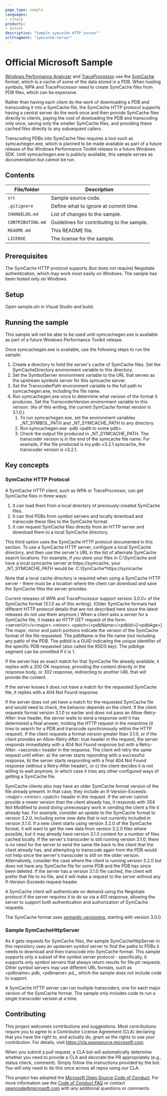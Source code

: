 ```yaml
---
page_type: sample
languages:
- csharp
products:
- dotnet
description: "Sample symcache HTTP server"
urlFragment: "symcache-server"
---
```


# Official Microsoft Sample

[Windows Performance Analyzer](https://docs.microsoft.com/en-us/windows-hardware/test/wpt/windows-performance-analyzer)
and [TraceProcessor](https://aka.ms/traceprocessing) use the
[SymCache](https://docs.microsoft.com/en-us/windows-hardware/test/wpt/loading-symbols#symcache-path) format, which is a
cache of some of the data stored in a PDB. When loading symbols, WPA and TraceProcessor need to create SymCache files
from PDB files, which can be expensive.

Rather than having each client do the work of downloading a PDB and transcoding it into a SymCache file, the SymCache
HTTP protocol supports having a central server do the work once and then provide SymCache files directly to clients,
paying the cost of dowloading the PDB and transcoding only once, saving only the smaller SymCache files, and providing
these cached files directly to any subsequent callers.

Transcoding PDBs into SymCache files requires a tool such as symcachegen.exe, which is planned to be made available as
part of a future release of the Windows Performance Toolkit release in a future Windows SDK. Until symcachegen.exe is
publicly available, this sample serves as documentation but cannot be run.

## Contents

| File/folder       | Description                                |
|-------------------|--------------------------------------------|
| `src`             | Sample source code.                        |
| `.gitignore`      | Define what to ignore at commit time.      |
| `CHANGELOG.md`    | List of changes to the sample.             |
| `CONTRIBUTING.md` | Guidelines for contributing to the sample. |
| `README.md`       | This README file.                          |
| `LICENSE`         | The license for the sample.                |

## Prerequisites

The SymCache HTTP protocol supports (but does not require) Negotiate authentication, which may work most easily on
Windows. The sample has been tested only on Windows.

## Setup

Open sample.sln in Visual Studio and build.

## Running the sample

This sample will not be able to be used until symcachegen.exe is available as part of a future Windows Performance
Toolkit release.

Once symcachegen.exe is available, use the following steps to run the sample:

1. Create a directory to hold the server's cache of SymCache files. Set the SymCacheDirectory environment variable to
   this directory.
2. Set the SymbolServer environment variable to the URL that serves as the upstream symbols server for this symcache
   server.
3. Set the TranscoderPath environment variable to the full path to symcachegen.exe, including the file name.
4. Run symcachegen.exe once to determine what version of the format it produces. Set the TranscoderVersion environment
   variable to this verison. (As of this writing, the current SymCache format version is 3.1.0.)
    1. To run symcachegen.exe, set the environment variables _NT_SYMBOL_PATH and _NT_SYMCACHE_PATH to any directory.
    2. Run symcachegen.exe -pdb \<path to some pdb\>.
    3. Check the output file produced in _NT_SYMCACHE_PATH. The transcoder version is in the end of the symcache file
       name. For example, if the file produced is my.pdb-v3.2.1.symcache, the transcoder version is v3.2.1.

## Key concepts

### SymCache HTTP Protocol

A SymCache HTTP client, such as WPA or TraceProcessor, can get SymCache files in three ways:
1. It can load them from a local directory of previously-created SymCache files.
2. It can find PDBs from symbol servers and locally download and transcode these files to the SymCache format.
3. It can request SymCache files directly from an HTTP server and download them to a local SymCache directory.

This third option uses the SymCache HTTP protocol documented in this section. To use a SymCache HTTP server, configure a
local SymCache directory, and then use the server's URL in the list of alternate SymCache search locations. For example,
if you store your files in C:\SymCache and have a local symcache server at https[]()://symcache, your _NT_SYMCACHE_PATH
would be:
C:\SymCache*https[]()://symcache

Note that a local cache directory is required when using a SymCache HTTP server - there must be a location where the
client can download and save the SymCache files the server provides.

Current releases of WPA and TraceProcessor support version 3.0.0+ of the SymCache format (3.1.0 as of this writing).
(Older SymCache formats had different HTTP protocol details that are not described here since the latest releases do not
use them anymore.) When a client asks a server for a SymCache file, it makes an HTTP GET request of the form:
\<serverUri\>/v\<major\>.\<minor\>.\<patch\>/\<pdbName\>/\<pdbId\>[/\<pdbAge\>]
The major, minor and patch portions indicate the version of the SymCache format of the file requested.
The pdbName is the file name (not including any path) of the PDB.
The pdbId is a GUID indicating the unique identifier of the specific PDB requested (also called the RSDS key).
The pdbAge segment can be ommitted if it is 1.

If the server has an exact match for that SymCache file already available, it replies with a 200 OK response, providing
the content directly in the response body, or 302 response, redirecting to another URL that will provide the content.

If the server knows it does not have a match for the requested SymCache file, it replies with a 404 Not Found response.

If the server does not yet have a match for the requested SymCache file and would need to check, the behavior depends on
the client. If the client requests format version 3.1.0 or earlier and does not pass an Allow-Retry-After: true header,
the server waits to send a response until it has determined a final answer, holding the HTTP request in the meantime (it
tries to search for a PDB and transcode synchronously within the HTTP request). If the client requests a format version
greater than 3.1.0, or if the client provides an Allow-Retry-After: true header in the request, the server responds
immediately with a 404 Not Found response but with a Retry-After: \<seconds\> header in the response. The client will
retry the same request until either: a) the server starts reponding with a successful response, b) the server starts
responding with a final 404 Not Found response (without a Retry-After header), or c) the client decides it is not
willing to wait anymore, in which case it tries any other configured ways of getting a SymCache file.

SymCache clients also may have an older SymCache format version of the file already present. In that case, they include
an If-Version-Exceeds: \<major\>.\<minor\>.\<patch\> header in the request. If the server cannot provide a newer version
than the client already has, it responds with 304 Not Modified to avoid doing unnecessary work in sending the client a
file it already has. For example, consider an update to the SymCache format to version 3.2.0, including some new data
that is not currently included in version 3.1.0. If a new client starts using version 3.2.0 of the SymCache format, it
will want to get the new data from version 3.2.0 files where possible, but it may already have version 3.1.0 content for
a number of files cached locally. If the server's transcoder is still running version 3.1.0, there is no need for the
server to send the same file back to the client that the client already has, and attempting to transcode again from the
PDB would not help since the server's transcoder is still on the older verison. Alternatively, consider the case where
the client is running version 3.2.0 but does not have any SymCache file for some PDB and the PDB has since been deleted.
If the server has a version 3.1.0 file cached, the client will prefer that file to no file, and it will make a request
to the server without any If-Version-Exceeds request header.

A SymCache client will authenticate on demand using the Negotiate protocol if the server requires it to do so via a 401
response, allowing the server to support both authentication and authorization of SymCache requests.

The SymCache format uses [semantic versioning](https://semver.org/spec/v1.0.0.html), starting with version 3.0.0.

### Sample SymCacheHttpServer

As it gets requests for SymCache files, the sample SymCacheHttpServer in this repository uses an upsteram symbol server
to find the paths to PDBs it needs to download and then transcode into SymCache format. This sample supports only a
subset of the symbol server protocol - specifically, it supports only symbol servers that always return results for
file.ptr requests. Other symbol servers may use different URL formats, such as \<pdbname\>.pdb, \<pdbname\>.pd_, which
the sample does not include code to support.

A SymCache HTTP server can run multiple transcoders, one for each major version of the SymCache format. The sample only
includes code to run a single transcoder version at a time.

## Contributing

This project welcomes contributions and suggestions.  Most contributions require you to agree to a
Contributor License Agreement (CLA) declaring that you have the right to, and actually do, grant us
the rights to use your contribution. For details, visit https://cla.opensource.microsoft.com.

When you submit a pull request, a CLA bot will automatically determine whether you need to provide
a CLA and decorate the PR appropriately (e.g., status check, comment). Simply follow the instructions
provided by the bot. You will only need to do this once across all repos using our CLA.

This project has adopted the [Microsoft Open Source Code of Conduct](https://opensource.microsoft.com/codeofconduct/).
For more information see the [Code of Conduct FAQ](https://opensource.microsoft.com/codeofconduct/faq/) or
contact [opencode@microsoft.com](mailto:opencode@microsoft.com) with any additional questions or comments.
